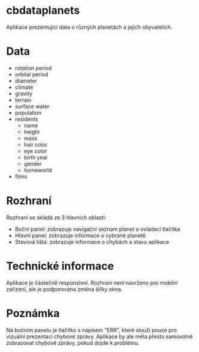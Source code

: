# cbdataplanets

Aplikace prezentující data o různých planetách a jejich obyvatelích.

# Data

- rotation period
- orbital period
- diameter
- climate
- gravity
- terrain
- surface water
- population
- residents
  - name
  - height
  - mass
  - hair color
  - eye color
  - birth year
  - gender
  - homeworld
- films


# Rozhraní

Rozhraní se skládá ze 3 hlavních oblastí:

- Boční panel: zobrazuje navigační seznam planet a ovládací tlačítka
- Hlavní panel: zobrazuje informace o vybrané planetě
- Stavová lišta: zobrazuje informace o chybách a stavu aplikace

# Technické informace

Aplikace je částečně responzivní. Rozhraní není navrženo pro mobilní zařízení, ale je podporována změna šířky okna.

# Poznámka

Na bočním panelu je tlačítko s nápisem "ERR", které slouží pouze pro vizuální prezentaci chybové zprávy. Aplikace by ale měla přesto samovolně zobrazovat chybové zprávy, pokud dojde k problému.
